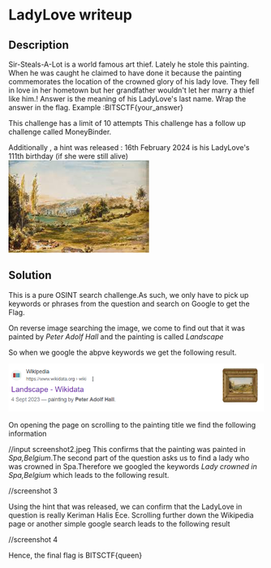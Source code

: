 # LadyLove writeup

## Description

Sir-Steals-A-Lot is a world famous art thief. Lately he stole this painting. When he was caught he claimed to have done it because the painting commemorates the location of the crowned glory of his lady love. They fell in love in her hometown but her grandfather wouldn't let her marry a thief like him.! Answer is the meaning of his LadyLove's last name. Wrap the answer in the flag. Example :BITSCTF{your_answer}

This challenge has a limit of 10 attempts This challenge has a follow up challenge called MoneyBinder.



Additionally , a hint was released :
16th February 2024 is his LadyLove's 111th birthday (if she were still alive)
![stolenpainting](https://github.com/kritieeee/CTF-solutions/blob/main/LadyLove/images-LadyLove/stolenpainting%20(1).jpeg)


## Solution
This is a pure OSINT search challenge.As such, we only have to pick up keywords or phrases from the question and search on Google to get the Flag.


On reverse image searching the image, we come to find out that it was painted by _Peter Adolf Hall_ and the painting is called _Landscape_

So when we google the abpve keywords we get the following result.

![screenshot1](https://github.com/kritieeee/CTF-solutions/blob/main/LadyLove/images-LadyLove/Screenshot%202024-02-21%20230839.png)


On opening the page on scrolling to the painting title we find the following information 



//input screenshot2.jpeg
This confirms that the painting was painted in 
_Spa,Belgium_.The second part of the question asks us to find a lady who was crowned in Spa.Therefore we googled the keywords _Lady crowned in Spa,Belgium_ which leads to the following result.


//screenshot 3 



Using the hint that was released, we can confirm that the LadyLove in question is really Keriman Halis Ece. Scrolling further down the Wikipedia page or another simple google search leads to the following result 


//screenshot 4



Hence, the final flag is BITSCTF{queen}



